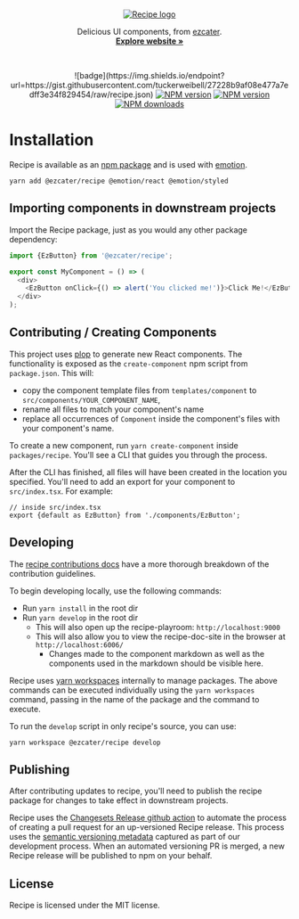 <br>

<p align="center">
  <a href="https://recipe.ezcater.com/">
    <img src="https://user-images.githubusercontent.com/109814/82938935-8e390600-9f60-11ea-8526-c5c8471d642e.png" alt="Recipe logo" />
  </a>
</p>

<p align="center">
  Delicious UI components, from <a href="https://www.ezcater.com/">ezcater</a>.
  <br>
  <a href="https://recipe.ezcater.com/"><strong>Explore website »</strong></a>
</p>

<br>

<p align="center">
  ![badge](https://img.shields.io/endpoint?url=https://gist.githubusercontent.com/tuckerweibell/27228b9af08e477a7edff3e34f829454/raw/recipe.json)
  <a href="https://npmjs.org/package/@ezcater/recipe"><img alt="NPM version" src="https://img.shields.io/npm/v/@ezcater/recipe.svg" /></a>
  <a href="https://npmjs.org/package/@ezcater/recipe"><img alt="NPM version" src="https://img.shields.io/bundlephobia/minzip/@ezcater/recipe" /></a>
  <a href="https://npmjs.org/package/@ezcater/recipe"><img alt="NPM downloads" src="https://img.shields.io/npm/dm/@ezcater/recipe.svg"></a>
</p>

# Installation

Recipe is available as an [npm package](https://www.npmjs.com/package/@ezcater/recipe) and is used with [emotion](https://www.npmjs.com/package/@emotion/react).

```
yarn add @ezcater/recipe @emotion/react @emotion/styled
```

## Importing components in downstream projects

Import the Recipe package, just as you would any other package dependency:

```js
import {EzButton} from '@ezcater/recipe';

export const MyComponent = () => (
  <div>
    <EzButton onClick={() => alert('You clicked me!')}>Click Me!</EzButton>
  </div>
);
```

## Contributing / Creating Components

This project uses [plop](https://www.npmjs.com/package/plop) to generate new React components. The functionality is exposed as the `create-component` npm script from `package.json`. This will:

- copy the component template files from `templates/component` to `src/components/YOUR_COMPONENT_NAME`,
- rename all files to match your component's name
- replace all occurrences of `Component` inside the component's files with your component's name.

To create a new component, run `yarn create-component` inside `packages/recipe`. You'll see a CLI that guides you through the process.

After the CLI has finished, all files will have been created in the location you specified. You'll need to add an export for your component to `src/index.tsx`. For example:

```tsx
// inside src/index.tsx
export {default as EzButton} from './components/EzButton';
```

## Developing

The [recipe contributions docs](https://recipe.ezcater.com/?path=/docs/guides-contributing--docs) have a more thorough breakdown of the contribution guidelines.

To begin developing locally, use the following commands:

- Run `yarn install` in the root dir
- Run `yarn develop` in the root dir
  - This will also open up the recipe-playroom: `http://localhost:9000`
  - This will also allow you to view the recipe-doc-site in the browser at `http://localhost:6006/`
    - Changes made to the component markdown as well as the components used in the markdown should be visible here.

Recipe uses [yarn workspaces](https://classic.yarnpkg.com/lang/en/docs/workspaces/) internally to manage packages. The above commands can be executed individually using the `yarn workspaces` command, passing in the name of the package and the command to execute.

To run the `develop` script in only recipe's source, you can use:

```term
yarn workspace @ezcater/recipe develop
```

## Publishing

After contributing updates to recipe, you'll need to publish the recipe package for changes to take effect in downstream projects.

Recipe uses the [Changesets Release github action](https://github.com/changesets/action) to automate the process of creating a pull request for an up-versioned Recipe release. This process uses the [semantic versioning metadata](#following-semantic-versioning) captured as part of our development process. When an automated versioning PR is merged, a new Recipe release will be published to npm on your behalf.

## License

Recipe is licensed under the MIT license.
